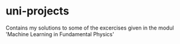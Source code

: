 # uni-projects
Contains my solutions to some of the excercises given in the modul 'Machine Learning in Fundamental Physics'
